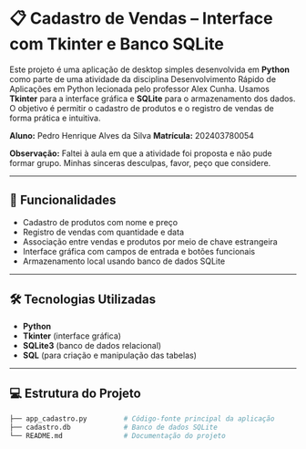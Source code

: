 # 📋 Cadastro de Vendas – Interface com Tkinter e Banco SQLite

Este projeto é uma aplicação de desktop simples desenvolvida em **Python** como parte de uma atividade da disciplina Desenvolvimento Rápido de Aplicações em Python lecionada pelo professor Alex Cunha. Usamos **Tkinter** para a interface gráfica e **SQLite** para o armazenamento dos dados. O objetivo é permitir o cadastro de produtos e o registro de vendas de forma prática e intuitiva.

**Aluno:** Pedro Henrique Alves da Silva
**Matrícula:** 202403780054

**Observação:** Faltei à aula em que a atividade foi proposta e não pude formar grupo. Minhas sinceras desculpas, favor, peço que considere.

---

## 🚀 Funcionalidades

- Cadastro de produtos com nome e preço
- Registro de vendas com quantidade e data
- Associação entre vendas e produtos por meio de chave estrangeira
- Interface gráfica com campos de entrada e botões funcionais
- Armazenamento local usando banco de dados SQLite

---

## 🛠️ Tecnologias Utilizadas

- **Python**
- **Tkinter** (interface gráfica)
- **SQLite3** (banco de dados relacional)
- **SQL** (para criação e manipulação das tabelas)

---

## 💻 Estrutura do Projeto

```bash
├── app_cadastro.py         # Código-fonte principal da aplicação
├── cadastro.db             # Banco de dados SQLite
└── README.md               # Documentação do projeto
